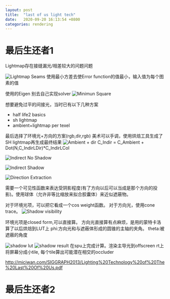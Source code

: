 ```yaml
---
layout: post
title:  "last of us light tech"
date:   2020-09-20 16:13:54 +0800
categories: rendering
---
```

# 最后生还者1


Lightmap存在接缝漏光/相差较大的问题问题

![Lightmap Seams](/assets/images/TLOS/gen1-lightmapSeams.png)
使用最小方差去使Error function的值最小，输入值为每个图素的值

使用的Eigen 别去自己实现solver
![Minimun Square](/assets/images/TLOS/gen1-lmErrorFun.png) 

想要避免过平的间接光，当时已有以下几种方案
- half life2 basics
- sh lightmap
- ambient+lightmap per texel

最后选择了环境光+方向的方案(rgb,dir,rgb)
美术可以手调，使用烘焙工具生成了SH lightmap再生成最终结果
![Ambient + dir](/assets/images/TLOS/gen1-AmbientPlusDir.png)
C_Indir = C_Ambient + Dot(N,C_IndirLDir)*C_IndirLCol

![Indirect No Shadow](/assets/images/TLOS/gen1-InDirNoShadow.png)

![Indirect Shadow](/assets/images/TLOS/gen1-InDirShadow.png)
  
![Direction Extraction](/assets/images/TLOS/gen1-DirExtract.png)

需要一个可见性函数来表达受阴影程度(有了方向以后可以当成是那个方向的投影)。使用球体（允许非等比缩放来拟合胶囊体）来近似遮蔽物。

对于环境光项，可以把它看成一个cos weight函数。
对于方向光，使用cone trace。
![Shadow visibility](/assets/images/TLOS/gen1-ShadowVisibility.png)

环境光项是closed form,可以直接算。
方向光直接算有点麻烦，是用的蒙特卡洛算了以后烘焙到LUT上
phi:方向光和与遮蔽体形成的圆锥的主轴的夹角。
theta:被遮蔽的角度

![shadow lut](/assets/images/TLOS/gen1-shadowLut.png)
![shadow result](/assets/images/TLOS/gen1-shadowResult.png)
在spu上完成计算。渲染主导光到offscreen rt上
将屏幕分成小tile, 每个tile算出可能潜在相交的occluder

http://miciwan.com/SIGGRAPH2013/Lighting%20Technology%20of%20The%20Last%20Of%20Us.pdf




 
# 最后生还者2

